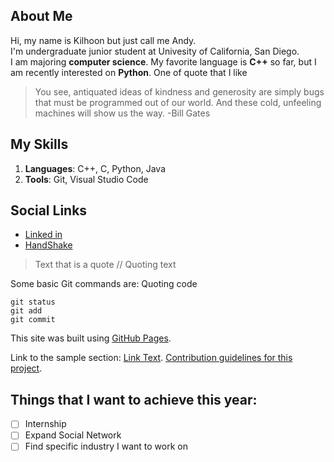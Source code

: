## About Me
Hi, my name is Kilhoon but just call me Andy.\
I'm undergraduate junior student at Univesity of California, San Diego.\
I am majoring **computer science**.
My favorite language is **C++** so far, but I am recently interested on **Python**.
One of quote that I like
> You see, antiquated ideas of kindness and generosity are simply bugs that must be programmed out of our world. And these cold, unfeeling machines will show us the way.
> -Bill Gates

## My Skills
1. **Languages**: C++, C, Python, Java
2. **Tools**: Git, Visual Studio Code

## Social Links
- [Linked in](https://www.linkedin.com/in/kilhoon-kim-24886a244/)
- [HandShake](https://ucsd.joinhandshake.com/profiles/6yrtq5)
> Text that is a quote // Quoting text

Some basic Git commands are: Quoting code
```
git status
git add
git commit
```
This site was built using [GitHub Pages](https://pages.github.com/).

Link to the sample section: [Link Text](#kim-kilhoon-headings).
[Contribution guidelines for this project](image/Kilhoon.jpg).

## Things that I want to achieve this year:
- [ ] Internship
- [ ] Expand Social Network
- [ ] Find specific industry I want to work on
